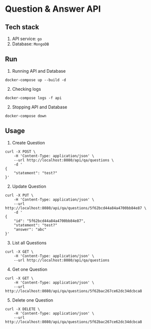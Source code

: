 # Question & Answer API

## Tech stack
1. API service: `go`
2. Database: `MongoDB`

## Run
1. Running API and Database
```
docker-compose up --build -d
```

2. Checking logs
```
docker-compose logs -f api
```

2. Stopping API and Database
```
docker-compose down
```

## Usage

1. Create Question
```
curl -X POST \
    -H 'Content-Type: application/json' \
    --url http://localhost:8080/api/qa/questions \
    -d '
{
    "statement": "test?"
}'
```

2. Update Question
```
curl -X PUT \
    -H 'Content-Type: application/json' \
    --url http://localhost:8080/api/qa/questions/5f62bcd44a84a4700bb84e87 \
    -d '
{
    "id": "5f62bcd44a84a4700bb84e87",
    "statement": "test?"
    "answer": "abc"
}'
```

3. List all Questions
```
curl -X GET \
    -H 'Content-Type: application/json' \
    --url http://localhost:8080/api/qa/questions
```

4. Get one Question
```    
curl -X GET \
    -H 'Content-Type: application/json' \
    --url http://localhost:8080/api/qa/questions/5f62bac267ce62dc34dcbca8
```

5. Delete one Question
```
curl -X DELETE \
    -H 'Content-Type: application/json' \
    --url http://localhost:8080/api/qa/questions/5f62bac267ce62dc34dcbca8
```
